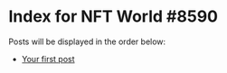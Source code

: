 # Index for NFT World #8590
Posts will be displayed in the order below:

- [Your first post](./001-first.md)

